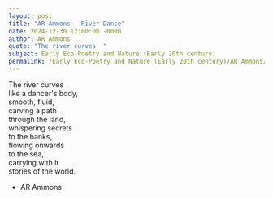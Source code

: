 ```yaml
---
layout: post
title: "AR Ammons - River Dance"
date: 2024-12-30 12:00:00 -0000
author: AR Ammons
quote: "The river curves  "
subject: Early Eco-Poetry and Nature (Early 20th century)
permalink: /Early Eco-Poetry and Nature (Early 20th century)/AR Ammons/AR Ammons - River Dance
---
```


The river curves  
   like a dancer's body,  
   smooth, fluid,  
   carving a path  
   through the land,  
   whispering secrets  
   to the banks,  
   flowing onwards  
   to the sea,  
   carrying with it  
   stories of the world.

- AR Ammons
